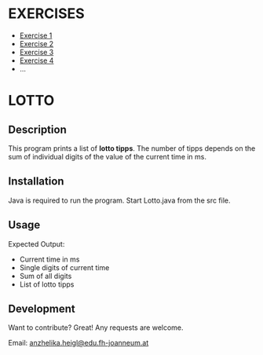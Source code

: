 # EXERCISES

* [Exercise 1]
* [Exercise 2]
* [Exercise 3]
* [Exercise 4]
* ...

# LOTTO

## Description

This program prints a list of **lotto tipps**. The number of tipps depends on the sum of individual digits of the value of the current time in ms.

## Installation

Java is required to run the program. Start Lotto.java from the src file.


## Usage

Expected Output:
* Current time in ms
* Single digits of current time
* Sum of all digits
* List of lotto tipps 


## Development

Want to contribute? Great! Any requests are welcome.

Email: anzhelika.heigl@edu.fh-joanneum.at

[Exercise 1]: <exercise1.md>
[Exercise 2]: <exercise2.md>
[Exercise 3]: <exercise3.md>
[Exercise 4]: <exercise4.md>